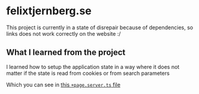 # felixtjernberg.se

This project is currently in a state of disrepair because of dependencies, so links does not work correctly on the website :/

## What I learned from the project

I learned how to setup the application state in a way where it does not matter if the state is read from cookies or from search parameters

Which you can see in [this `+page.server.ts` file](https://github.com/felix-tjernberg/felixtjernberg.se/blob/main/src/routes/%5Bnavigation%5D/%2Bpage.server.ts)
